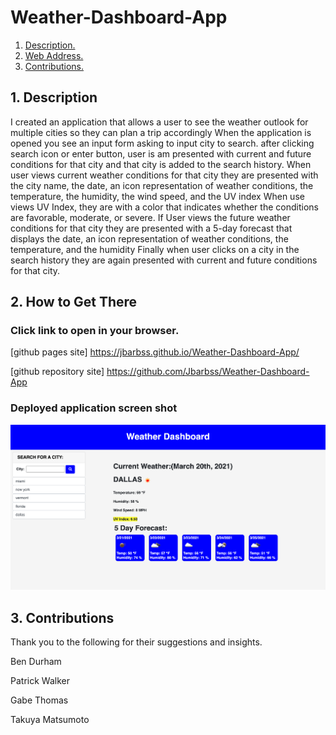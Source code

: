 # Weather-Dashboard-App

1. [ Description. ](#desc)
2. [ Web Address. ](#web-address)
3. [ Contributions. ](#contributions)




<a name="desc"></a>
## 1. Description

I created an application that allows a user to see the weather outlook for multiple cities so they can plan a trip accordingly
When the application is opened you see an input form asking to input city to search. after clicking search icon or enter button, user is am presented with current and future conditions for that city and that city is added to the search history. 
When user views current weather conditions for that city
they are presented with the city name, the date, an icon representation of weather conditions, the temperature, the humidity, the wind speed, and the UV index
When use views UV Index, they are with a color that indicates whether the conditions are favorable, moderate, or severe.
If User views the future weather conditions for that city
they are presented with a 5-day forecast that displays the date, an icon representation of weather conditions, the temperature, and the humidity
Finally when user clicks on a city in the search history
they are again presented with current and future conditions for that city.



<a name="web-address"></a>
## 2. How to Get There

### Click link to open in your browser.


[github pages site] https://jbarbss.github.io/Weather-Dashboard-App/

[github repository site] https://github.com/Jbarbss/Weather-Dashboard-App

### Deployed application screen shot

![ScreenShot](assets/images/Weather-Dashboard.jpg "Desktop")




<a name="contributions"></a>
## 3. Contributions
Thank you to the following for their suggestions and insights.

Ben Durham

Patrick Walker

Gabe Thomas

Takuya Matsumoto
